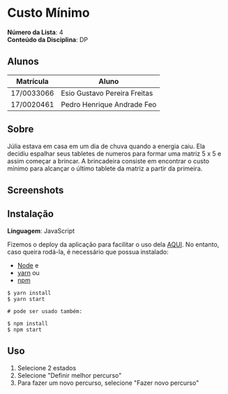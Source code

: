 # Custo Mínimo

**Número da Lista**: 4<br>
**Conteúdo da Disciplina**: DP<br>

## Alunos

| Matrícula  | Aluno                        |
| ---------- | ---------------------------- |
| 17/0033066 | Esio Gustavo Pereira Freitas |
| 17/0020461 | Pedro Henrique Andrade Feo   |

## Sobre

Júlia estava em casa em um dia de chuva quando a energia caiu. Ela
decidiu espalhar seus tabletes de numeros para formar uma matriz 5 x
5 e assim começar a brincar. A brincadeira consiste em encontrar o
custo mínimo para alcançar o último tablete da matriz a partir da
primeira.

## Screenshots

<!-- ![](https://github.com/projeto-de-algoritmos/Grafos2_viagem-a-negocios/blob/master/assets/img/Captura%20de%20tela%20de%202020-09-28%2018-39-40.png)
![](https://github.com/projeto-de-algoritmos/Grafos2_viagem-a-negocios/blob/master/assets/img/Captura%20de%20tela%20de%202020-09-28%2018-41-01.png) -->

## Instalação

**Linguagem**: JavaScript<br>

Fizemos o deploy da aplicação para facilitar o uso dela [AQUI](https://viagemanegocios.netlify.app/).
No entanto, caso queira rodá-la, é necessário que possua instalado:

- [Node](https://nodejs.org/en/) e
- [yarn](https://yarnpkg.com/) ou
- [npm](https://www.npmjs.com/)

```ssh
$ yarn install
$ yarn start

# pode ser usado também:

$ npm install
$ npm start
```

## Uso

1. Selecione 2 estados
2. Selecione "Definir melhor percurso"
3. Para fazer um novo percurso, selecione "Fazer novo percurso"
